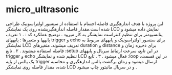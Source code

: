 # micro_ultrasonic
این پروژه با هدف اندازهگیری فاصله اجسام با استفاده از سنسور اولتراسونیک طراحی شده است.مقدار فاصله اندازهگیریشده روی یک نمایشگر LCD نمایش داده میشود و پتانسیومتر برای تنظیم کنتراست نمایشگر به کار میرود . توضیح عملکرد کد : . ۱ تعریف پایهها و متغیرها : پایههای trigger و echo برای سنسور اولتراسونیک و پایههای مربوط به نمایشگر LCD تعریف میشوند. متغیرهای duration و distance برای ذخیره زمان و فاصله استفاده میشوند . ۲ . تابع :setup در این تابع، سرعت ارتباط سریال و پایههای trigger و echo تنظیم شده و نمایشگر LCD فعال میشود . ۳ . تابع :loop در این قسمت، یک پالس از پایه trigger ارسال میشود و زمان برگشت پالس اندازهگیری و محاسبه شده، مقدار فاصله روی نمایشگر LCD و در سریال مانیتور چاپ میشود .
